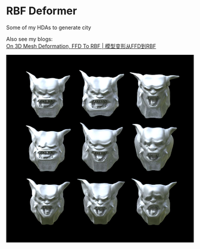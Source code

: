 # RBF Deformer

Some of my HDAs to generate city  

Also see my blogs:  
[On 3D Mesh Deformation, FFD To RBF | 模型变形从FFD到RBF](http://ma-yidong.com/2019/08/07/on-3d-mesh-deformation-ffd-to-rbf/)  

![](imgs/monster.jpg)
